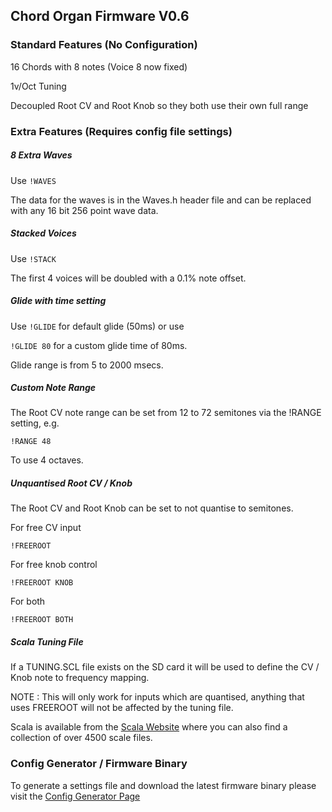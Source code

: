 ## Chord Organ Firmware V0.6

### Standard Features (No Configuration)

16 Chords with 8 notes (Voice 8 now fixed)

1v/Oct Tuning

Decoupled Root CV and Root Knob so they both use their own full range

### Extra Features (Requires config file settings)

##### 8 Extra Waves

Use `!WAVES`

The data for the waves is in the Waves.h header file and can be replaced with any 16 bit 256 point wave data.

##### Stacked Voices

Use `!STACK`

The first 4 voices will be doubled with a 0.1% note offset.

##### Glide with time setting

Use `!GLIDE` for default glide (50ms) or use 

`!GLIDE 80` for a custom glide time of 80ms.

Glide range is from 5 to 2000 msecs.

##### Custom Note Range

The Root CV note range can be set from 12 to 72 semitones via the !RANGE setting, e.g.

`!RANGE 48`

To use 4 octaves.

##### Unquantised Root CV / Knob

The Root CV and Root Knob can be set to not quantise to semitones.

For free CV input

`!FREEROOT`

For free knob control

`!FREEROOT KNOB`

For both

`!FREEROOT BOTH`

##### Scala Tuning File

If a TUNING.SCL file exists on the SD card it will be used to define the CV / Knob note to frequency mapping.

NOTE : This will only work for inputs which are quantised, anything that uses FREEROOT will not be affected by the tuning file.

Scala is available from the [Scala Website](http://www.huygens-fokker.org/scala/) where you can also find a collection of over 4500 scale files.

### Config Generator / Firmware Binary
To generate a settings file and download the latest 
firmware binary please visit the [Config Generator Page](http://polyfather.com/chord_organ)

